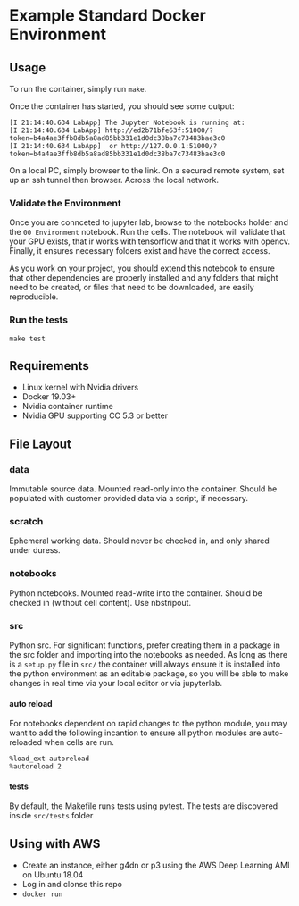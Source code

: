 # Example Standard Docker Environment

## Usage

To run the container, simply run `make`.

Once the container has started, you should see some output:

```
[I 21:14:40.634 LabApp] The Jupyter Notebook is running at:
[I 21:14:40.634 LabApp] http://ed2b71bfe63f:51000/?token=b4a4ae3ffb8db5a8ad85bb331e1d0dc38ba7c73483bae3c0
[I 21:14:40.634 LabApp]  or http://127.0.0.1:51000/?token=b4a4ae3ffb8db5a8ad85bb331e1d0dc38ba7c73483bae3c0
```

On a local PC, simply browser to the link. On a secured remote system, set up an ssh tunnel then browser. Across
the local network.

### Validate the Environment

Once you are connceted to jupyter lab, browse to the notebooks holder and the `00 Environment` notebook. Run the cells. The
notebook will validate that your GPU exists, that ir works with tensorflow and that it works with opencv. Finally, it ensures
necessary folders exist and have the correct access.

As you work on your project, you should extend this notebook to ensure that other dependencies are properly installed and
any folders that might need to be created, or files that need to be downloaded, are easily reproducible.

### Run the tests

`make test`

## Requirements

- Linux kernel with Nvidia drivers
- Docker 19.03+ 
- Nvidia container runtime
- Nvidia GPU supporting CC 5.3 or better

## File Layout

### data

Immutable source data. Mounted read-only into the container. Should be populated with customer
provided data via a script, if necessary.

### scratch

Ephemeral working data. Should never be checked in, and only shared under duress.

### notebooks

Python notebooks. Mounted read-write into the container. Should be checked in (without cell content). Use nbstripout.

### src

Python src. For significant functions, prefer creating them in a package in the src folder and 
importing into the notebooks as needed. As long as there is a `setup.py` file in `src/` the
container will always ensure it is installed into the python environment as an editable
package, so you will be able to make changes in real time via your local editor or
via jupyterlab. 

#### auto reload

For notebooks dependent on rapid changes to the python module, you may want to add the following incantion
to ensure all python modules are auto-reloaded when cells are run.

```
%load_ext autoreload
%autoreload 2
```

#### tests

By default, the Makefile runs tests using pytest. The tests are discovered inside `src/tests` folder


## Using with AWS

- Create an instance, either g4dn or p3 using the AWS Deep Learning AMI on Ubuntu 18.04
- Log in and clonse this repo
- `docker run`

